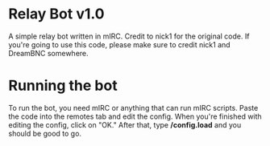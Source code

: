 # Relay Bot v1.0
A simple relay bot written in mIRC. Credit to nick1 for the original code. If you're going to use this code, please make sure to credit nick1 and DreamBNC somewhere.

# Running the bot
To run the bot, you need mIRC or anything that can run mIRC scripts. Paste the code into the remotes tab and edit the config. When you're finished with editing the config, click on "OK." After that, type **/config.load** and you should be good to go.
